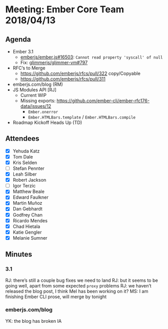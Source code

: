 # Meeting: Ember Core Team 2018/04/13

## Agenda

- Ember 3.1
  - [emberjs/ember.js#16503](https://github.com/emberjs/ember.js/issues/16503): `Cannot read property 'syscall' of null`
  - Fix: [glimmerjs/glimmer-vm#797](https://github.com/glimmerjs/glimmer-vm/issues/797)
- RFC’s to Merge
  - https://github.com/emberjs/rfcs/pull/322 copy/Copyable
  - https://github.com/emberjs/rfcs/pull/311 <AngleBracketInvocation />
- emberjs.com/blog (RM)
- JS Modules API [RJ]
  - Current WIP
  - Missing exports: https://github.com/ember-cli/ember-rfc176-data/issues/12
    - `Ember.onerror`
    - `Ember.HTMLBars.template` / `Ember.HTMLBars.compile`
- Roadmap Kickoff Heads Up (TD)

## Attendees

- [x] Yehuda Katz
- [x] Tom Dale
- [x] Kris Selden
- [ ] Stefan Pennter
- [x] Leah Silber
- [x] Robert Jackson
- [ ] Igor Terzic
- [x] Matthew Beale
- [x] Edward Faulkner
- [x] Martin Muñoz
- [x] Dan Gebhardt
- [x] Godfrey Chan
- [x] Ricardo Mendes
- [x] Chad Hietala
- [x] Katie Gengler
- [x] Melanie Sumner

## Minutes

### 3.1

RJ: there’s still a couple bug fixes we need to land
RJ: but it seems to be going well, apart from some expected `proxy` problems
RJ: we haven’t released the blog post, I think Mel has been working on it?
MS: I am finishing Ember CLI prose, will merge by tonight

### emberjs.com/blog

YK: the blog has broken IA
